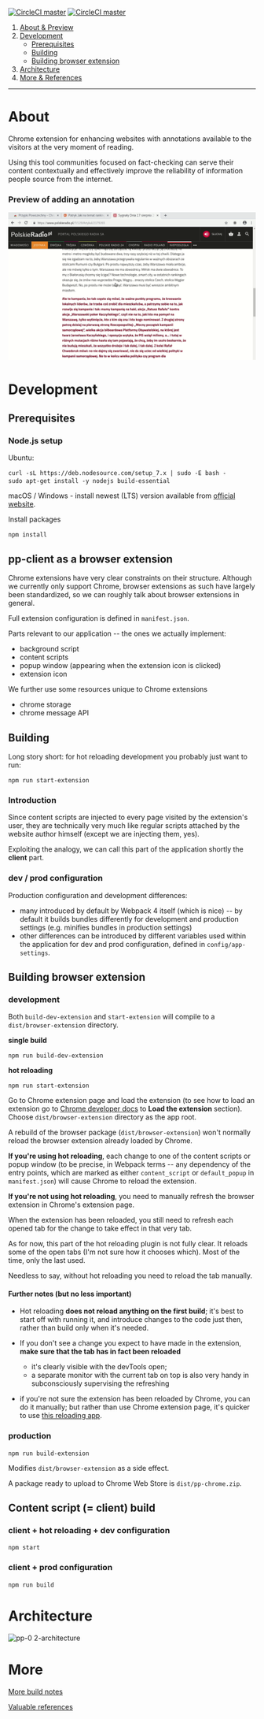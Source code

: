 [![CircleCI master](https://circleci.com/gh/PrzypisPowszechny/pp-client/tree/master.svg?style=shield)]()
[![CircleCI master](https://circleci.com/gh/PrzypisPowszechny/pp-client/tree/develop.svg?style=shield)]()

1. [About & Preview](#about)
2. [Development](#development)
    - [Prerequisites](#prerequisites)
    - [Building](#building)
    - [Building browser extension ](#building-browser-extension )
3. [Architecture](#architecture)
4. [More & References](#more)

---

# About

Chrome extension for enhancing websites with annotations available to the visitors at the very moment of reading. 

Using this tool communities focused on fact-checking can serve their content contextually and effectively improve 
the reliability of information people source from the internet.

### Preview of adding an annotation

![Extension in action movie](./docs/adding-annotation-movie.gif)


# Development

## Prerequisites

### Node.js setup

Ubuntu:
```
curl -sL https://deb.nodesource.com/setup_7.x | sudo -E bash -
sudo apt-get install -y nodejs build-essential
```

macOS / Windows - install newest (LTS) version available from [official website](https://nodejs.org/en/).

Install packages

```
npm install
```

## pp-client as a browser extension

Chrome extensions have very clear constraints on their structure.
Although we currently only support Chrome, browser extensions as such have largely been standardized, so we can roughly talk about browser extensions in general.

Full extension configuration is defined in `manifest.json`.

Parts relevant to our application -- the ones we actually implement:

- background script
- content scripts
- popup window (appearing when the extension icon is clicked)
- extension icon

We further use some resources unique to Chrome extensions
- chrome storage
- chrome message API

## Building

Long story short: for hot reloading development you probably just want to run:
```
npm run start-extension
```

### Introduction

Since content scripts are injected to every page visited by the extension's user,
they are technically very much like regular scripts attached by the website author himself (except we are injecting them, yes).

Exploiting the analogy, we can call this part of the application shortly the **client** part.

### dev / prod configuration
Production configuration and development differences:
- many introduced by default by Webpack 4 itself (which is nice) -- by default it builds bundles differently for development and production settings
(e.g. minifies bundles in production settings)
- other differences can be introduced by different variables used within the application for dev and prod configuration,
 defined in `config/app-settings`.

## Building browser extension 

### development
Both `build-dev-extension` and `start-extension` will compile to a `dist/browser-extension` directory.

**single build**

```
npm run build-dev-extension
```

**hot reloading**

```
npm run start-extension
```

Go to Chrome extension page and load the extension (to see how to load an extension go to [Chrome developer docs](https://developer.chrome.com/extensions/getstarted#unpacked)
to **Load the extension** section). Choose `dist/browser-extension` directory as the app root.

A rebuild of the browser package (`dist/browser-extension`) won't normally reload the browser extension already loaded by Chrome.

**If you're using hot reloading**, each change to one of the content scripts or popup window
(to be precise, in Webpack terms -- any dependency of the entry points,
which are marked as either `content_script` or `default_popup` in `manifest.json`) will cause Chrome to reload the extension.

**If you're not using hot reloading**, you need to manually refresh the browser extension in Chrome's extension page.

When the extension has been reloaded, you still need to refresh each opened tab for the change to take effect in that very tab.

As for now, this part of the hot reloading plugin is not fully clear.
It reloads some of the open tabs (I'm not sure how it chooses which).
Most of the time, only the last used.

Needless to say, without hot reloading you need to reload the tab manually.

#### Further notes (but no less important)
- Hot reloading **does not reload anything on the first build**; it's best to start off with running it,
and introduce changes to the code just then, rather than build only when it's needed.
- If you don't see a change you expect to have made in the extension,
**make sure that the tab has in fact been reloaded**
    - it's clearly visible with the devTools open;
    - a separate monitor with the current tab on top is also very handy in subconsciously supervising the refreshing

- if you're not sure the extension has been reloaded by Chrome, you can do it manually;
but rather than use Chrome extension page, it's quicker to use [this reloading app](https://chrome.google.com/webstore/detail/extensions-reloader/fimgfedafeadlieiabdeeaodndnlbhid).

### production
```
npm run build-extension
```
Modifies `dist/browser-extension` as a side effect.

A package ready to upload to Chrome Web Store is `dist/pp-chrome.zip`.

## Content script (= client) build


### client + hot reloading + dev configuration
```
npm start
```

### client + prod configuration
```
npm run build
```
# Architecture

![pp-0 2-architecture](https://user-images.githubusercontent.com/6314663/43015120-ddd489cc-8c4e-11e8-84da-2a5e9a374396.png)

# More

[More build notes](docs/build.md)

[Valuable references](docs/references.md)
